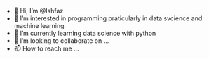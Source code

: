 - 👋 Hi, I’m @Ishfaz
- 👀 I’m interested in programming praticularly in data svcience and machine learning 
- 🌱 I’m currently learning data science with python 
- 💞️ I’m looking to collaborate on ...
- 📫 How to reach me ...

<!---
Ishfaz/Ishfaz is a ✨ special ✨ repository because its `README.md` (this file) appears on your GitHub profile.
You can click the Preview link to take a look at your changes.
--->
